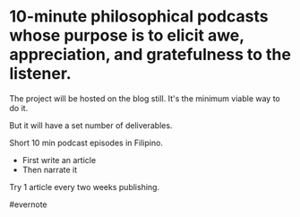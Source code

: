 # 10-minute philosophical podcasts whose purpose is to elicit awe, appreciation, and gratefulness to the listener.

The project will be hosted on the blog still. It's the minimum viable way to do it.

But it will have a set number of deliverables.

Short 10 min podcast episodes in Filipino.

- First write an article
- Then narrate it

Try 1 article every two weeks publishing.

\#evernote

